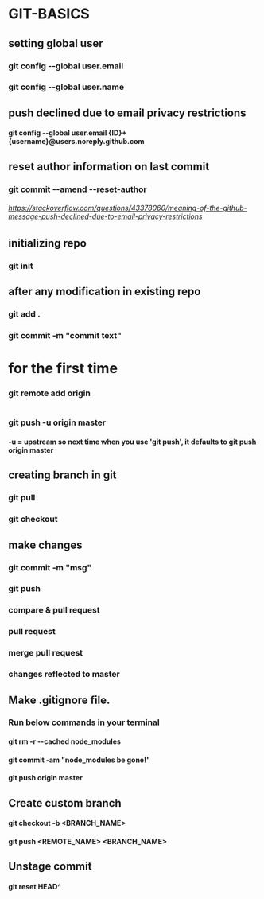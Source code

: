 # GIT-BASICS


## setting global user
### git config --global user.email
### git config --global user.name

## push declined due to email privacy restrictions
#### git config --global user.email {ID}+{username}@users.noreply.github.com
## reset author information on last commit
### git commit --amend --reset-author
###### https://stackoverflow.com/questions/43378060/meaning-of-the-github-message-push-declined-due-to-email-privacy-restrictions
## initializing repo
### git init

## after any modification in existing repo
### git add .
### git commit -m "commit text"

# for the first time
### git remote add origin <link> 

#
### git push -u origin master
#### -u = upstream so next time when you use 'git push', it defaults to git push origin master
## creating branch in git
### git pull
### git checkout <branch name>
## make changes 
### git commit -m "msg"
### git push 

### compare & pull request
### pull request
### merge pull request
### changes reflected to master


## Make .gitignore file.
### Run below commands in your terminal
#### git rm -r --cached node_modules
#### git commit -am "node_modules be gone!"
#### git push origin master

## Create custom branch
#### git checkout -b <BRANCH_NAME>
#### git push <REMOTE_NAME> <BRANCH_NAME>


## Unstage commit
#### git reset HEAD^
